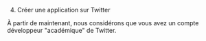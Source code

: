 4. Créer une application sur Twitter

À partir de maintenant, nous considérons que vous avez un compte développeur "académique" de Twitter.
